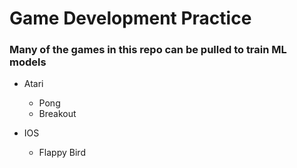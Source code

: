 # Game Development Practice

### Many of the games in this repo can be pulled to train ML models 


* Atari
    - Pong
    - Breakout

* IOS
    - Flappy Bird
